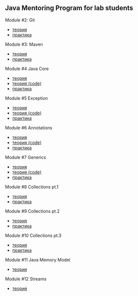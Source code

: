 ## Java Mentoring Program for lab students  
Module #2: Git 
- [теория](https://github.com/andrew-savich/course/blob/master/GIT/git_theory_questions.md)
- [практика](https://github.com/andrew-savich/course/blob/master/GIT/git_theory_questions.md)  

Module #3: Maven 
- [теория](https://github.com/andrew-savich/course/blob/master/Maven/maven_theory_questions.md)
- [практика](https://github.com/andrew-savich/course/blob/master/Maven/maven_practice_questions.txt)  

Module #4 Java Core
- [теория](https://github.com/andrew-savich/course/blob/master/JavaCore/theory.md)
- [теория (code)](https://github.com/andrew-savich/course/tree/master/JavaCore/src/main/java/com/epam/theory)
- [практика](https://github.com/andrew-savich/course/tree/master/JavaCore/src/main/java/com/epam/practice)

Module #5 Exception
- [теория](https://github.com/andrew-savich/course/blob/master/Exceptions/theory.md)
- [теория (code)](https://github.com/andrew-savich/course/tree/master/Exceptions/src/main/java/com/epam/exceptions/theory)
- [практика](https://github.com/andrew-savich/course/tree/master/Exceptions/src/main/java/com/epam/exceptions/practice)

Module #6 Annotations
- [теория](https://github.com/andrew-savich/course/blob/master/Annotations/theory.md)
- [теория (code)](https://github.com/andrew-savich/course/tree/master/Annotations/src/main/java/com/epam/annotations/theory)
- [практика](https://github.com/andrew-savich/course/tree/master/Annotations/src/main/java/com/epam/annotations/practice/task1)

Module #7 Generics
- [теория](https://github.com/andrew-savich/course/blob/master/Generics/theory.md)
- [теория (code)](https://github.com/andrew-savich/course/tree/master/Generics/src/main/java/com/epam/generics/theory)
- [практика](https://github.com/andrew-savich/course/tree/master/Generics/src/main/java/com/epam/generics/practice)

Module #8 Collections pt.1
- [теория](https://github.com/andrew-savich/course/blob/master/Collections1/theory.md)
- [практика](https://github.com/andrew-savich/course/tree/master/Collection1/src/main/java/com/epam/collections1/practice)

Module #9 Collections pt.2
- [теория](https://github.com/andrew-savich/course/blob/master/Collections2/theory.md)
- [практика](https://github.com/andrew-savich/course/blob/master/Collection2/src/main/java/com/epam/collections2/practice/Tasks.java)

Module #10 Collections pt.3
- [теория](https://github.com/andrew-savich/course/blob/master/Collections3/theory.md)
- [практика](https://github.com/andrew-savich/course/blob/master/Collections3/src/main/java/com/epam/collections3/practice/Tasks.java)

Module #11 Java Memory Model
- [теория](https://github.com/andrew-savich/course/blob/master/Memory/theory.md)

Module #12 Streams
- [теория](https://github.com/andrew-savich/course/blob/master/Streams/theory.md)

